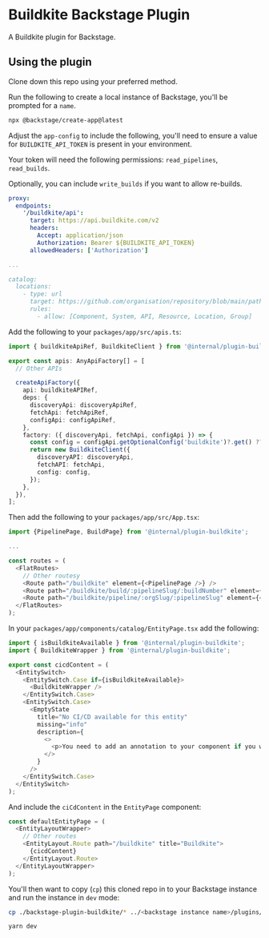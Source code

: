 # Buildkite Backstage Plugin

A Buildkite plugin for Backstage.

## Using the plugin

Clone down this repo using your preferred method.

Run the following to create a local instance of Backstage, you'll be prompted for a `name`.

```sh
npx @backstage/create-app@latest
```

Adjust the `app-config` to include the following, you'll need to ensure a value for `BUILDKITE_API_TOKEN` is present in your environment.

Your token will need the following permissions: `read_pipelines`, `read_builds`.

Optionally, you can include `write_builds` if you want to allow re-builds.

```yaml
proxy:
  endpoints:
    '/buildkite/api':
      target: https://api.buildkite.com/v2
      headers:
        Accept: application/json
        Authorization: Bearer ${BUILDKITE_API_TOKEN}
      allowedHeaders: ['Authorization']

...

catalog:
  locations:
    - type: url
      target: https://github.com/organisation/repository/blob/main/path/to/catalog-info.yaml
      rules:
        - allow: [Component, System, API, Resource, Location, Group]
```

Add the following to your `packages/app/src/apis.ts`:

```ts
import { buildkiteApiRef, BuildkiteClient } from '@internal/plugin-buildkite';

export const apis: AnyApiFactory[] = [
  // Other APIs

  createApiFactory({
    api: buildkiteAPIRef,
    deps: {
      discoveryApi: discoveryApiRef,
      fetchApi: fetchApiRef,
      configApi: configApiRef,
    },
    factory: ({ discoveryApi, fetchApi, configApi }) => {
      const config = configApi.getOptionalConfig('buildkite')?.get() ?? {};
      return new BuildkiteClient({
        discoveryAPI: discoveryApi,
        fetchAPI: fetchApi,
        config: config,
      });
    },
  }),
];
```

Then add the following to your `packages/app/src/App.tsx`:

```ts
import {PipelinePage, BuildPage} from '@internal/plugin-buildkite';

...

const routes = (
  <FlatRoutes>
    // Other routesy
    <Route path="/buildkite" element={<PipelinePage />} />
    <Route path="/buildkite/build/:pipelineSlug/:buildNumber" element={<BuildPage />} />
    <Route path="/buildkite/pipeline/:orgSlug/:pipelineSlug" element={<PipelinePage />} />
  </FlatRoutes>
);
```

In your `packages/app/components/catalog/EntityPage.tsx` add the following:

```ts
import { isBuildkiteAvailable } from '@internal/plugin-buildkite';
import { BuildkiteWrapper } from '@internal/plugin-buildkite';

export const cicdContent = (
  <EntitySwitch>
    <EntitySwitch.Case if={isBuildkiteAvailable}>
      <BuildkiteWrapper />
    </EntitySwitch.Case>
    <EntitySwitch.Case>
      <EmptyState
        title="No CI/CD available for this entity"
        missing="info"
        description={
          <>
            <p>You need to add an annotation to your component if you want to enable CI/CD for it.</p>
          </>
        }
      />
    </EntitySwitch.Case>
  </EntitySwitch>
);
```

And include the `ciCdContent` in the `EntityPage` component:

```ts
const defaultEntityPage = (
  <EntityLayoutWrapper>
    // Other routes
    <EntityLayout.Route path="/buildkite" title="Buildkite">
      {cicdContent}
    </EntityLayout.Route>
  </EntityLayoutWrapper>
);
```

You'll then want to copy (`cp`) this cloned repo in to your Backstage instance and run the instance in `dev` mode:

```sh
cp ./backstage-plugin-buildkite/* ../<backstage instance name>/plugins/buildkite

yarn dev
```
